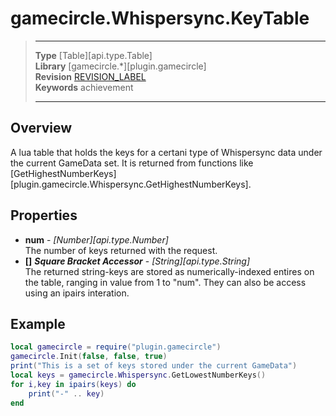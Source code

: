 # gamecircle.Whispersync.KeyTable

> --------------------- ------------------------------------------------------------------------------------------
> __Type__              [Table][api.type.Table]  
> __Library__           [gamecircle.*][plugin.gamecircle]  
> __Revision__          [REVISION_LABEL](REVISION_URL)  
> __Keywords__          achievement  
> --------------------- ------------------------------------------------------------------------------------------

## Overview
A lua table that holds the keys for a certani type of Whispersync data under the current GameData set. It is returned from functions like [GetHighestNumberKeys][plugin.gamecircle.Whispersync.GetHighestNumberKeys].
	
## Properties
- __num__ - _[Number][api.type.Number]_  
	The number of keys returned with the request.
- __[]__ ___Square Bracket Accessor___ - _[String][api.type.String]_  
	The returned string-keys are stored as numerically-indexed entires on the table, ranging in value from 1 to "num". They can also be access using an ipairs interation.


## Example
 
``````lua  
local gamecircle = require("plugin.gamecircle")  
gamecircle.Init(false, false, true)  
print("This is a set of keys stored under the current GameData")
local keys = gamecircle.Whispersync.GetLowestNumberKeys()  
for i,key in ipairs(keys) do  
	print("-" .. key)  
end 
``````